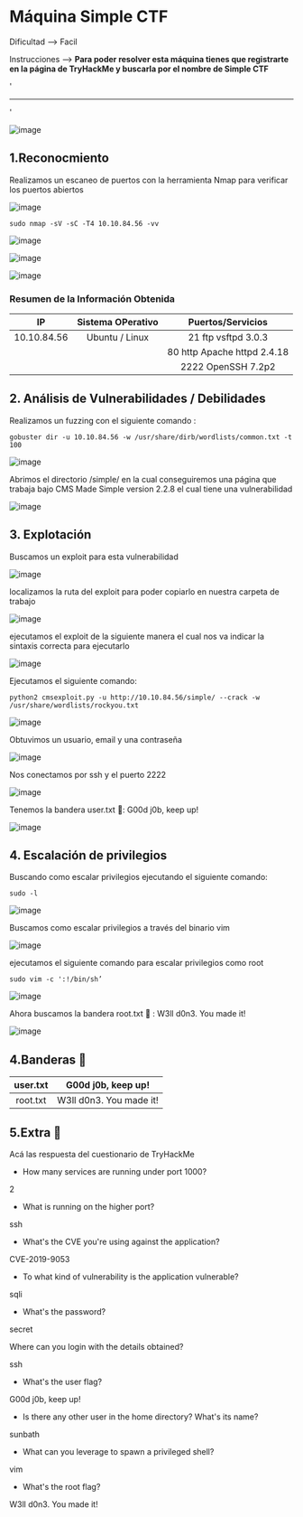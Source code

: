 # Máquina Simple CTF

Dificultad --> Facil

Instrucciones --> **Para poder resolver esta máquina tienes que registrarte en la página de TryHackMe y buscarla por el nombre de Simple CTF**

'

-------------------------------------------------------------------------------------------------------------------------------------------------------------------

'

![image](https://github.com/user-attachments/assets/d732fcad-cc76-4228-b81d-ec7b618526db)


## 1.Reconocmiento

Realizamos un escaneo de puertos con la herramienta Nmap para verificar los puertos abiertos


![image](https://github.com/user-attachments/assets/59607f6a-127b-4080-8e41-6ba158a6caa9)


    sudo nmap -sV -sC -T4 10.10.84.56 -vv

![image](https://github.com/user-attachments/assets/adddfe16-5bea-46fe-ab27-aecdf8ff6b08)


![image](https://github.com/user-attachments/assets/38256d6c-898c-49d1-ab52-e7d597653fd5)


![image](https://github.com/user-attachments/assets/1f45f5d0-2508-44fe-b21d-8e44c8907525)


### Resumen de la Información Obtenida

|IP           | Sistema OPerativo | Puertos/Servicios           | 
|:----------: |:-----------------:| :--------------------------:| 
| 10.10.84.56 | Ubuntu / Linux    | 21 ftp vsftpd 3.0.3         |
|             |                   | 80 http Apache httpd 2.4.18 |
|             |                   | 2222 OpenSSH 7.2p2          |


## 2. Análisis de Vulnerabilidades / Debilidades

Realizamos un fuzzing con el siguiente comando :

    gobuster dir -u 10.10.84.56 -w /usr/share/dirb/wordlists/common.txt -t 100 


![image](https://github.com/user-attachments/assets/e1d0b4af-a27b-43eb-82cb-c22e60be79af)

Abrimos el directorio /simple/ en la cual conseguiremos una página que trabaja bajo CMS Made Simple version 2.2.8 el cual tiene una vulnerabilidad

![image](https://github.com/user-attachments/assets/732ae31b-b42a-4988-99c1-35b257ec1571)


## 3. Explotación 

Buscamos un exploit para esta vulnerabilidad

![image](https://github.com/user-attachments/assets/b8329223-3f3d-4bf4-96a0-c0ae0c8f0542)


localizamos la ruta del exploit para poder copiarlo en nuestra carpeta de trabajo

![image](https://github.com/user-attachments/assets/81f358bb-863c-490c-b25e-b486a65ae19a)


ejecutamos el exploit de la siguiente manera el cual nos va indicar la sintaxis correcta para ejecutarlo


![image](https://github.com/user-attachments/assets/f545fefb-a350-4e08-a36b-46a2f2dcc88a)


Ejecutamos el siguiente comando:


    python2 cmsexploit.py -u http://10.10.84.56/simple/ --crack -w /usr/share/wordlists/rockyou.txt


![image](https://github.com/user-attachments/assets/a2012cc5-3f45-4d8c-86db-57bf459ae1c9)


Obtuvimos un usuario, email y una contraseña


![image](https://github.com/user-attachments/assets/d3f7ce2b-fb49-4d4a-80b3-fc53667176e8)


Nos conectamos por ssh y el puerto 2222


![image](https://github.com/user-attachments/assets/a33f8195-e81c-4cb9-9b07-b3cf0e75e655)


Tenemos la bandera user.txt 🚩: G00d j0b, keep up!

![image](https://github.com/user-attachments/assets/38f3a61d-a4a9-4915-8871-c7780de896a8)


## 4. Escalación de privilegios

Buscando como escalar privilegios ejecutando el siguiente comando:

    sudo -l

![image](https://github.com/user-attachments/assets/6aba3933-4bd6-45e2-83ad-2abd9727ee21)


Buscamos como escalar privilegios a través del binario vim 


![image](https://github.com/user-attachments/assets/36ef67ad-022d-4f23-ad23-f5c52d07e7a2)


ejecutamos el siguiente comando para escalar privilegios como root

    sudo vim -c ':!/bin/sh’


![image](https://github.com/user-attachments/assets/ab1b7914-db11-41ad-a340-a98a6718f0d9)


Ahora buscamos la bandera root.txt 🚩 : W3ll d0n3. You made it!


![image](https://github.com/user-attachments/assets/76308b36-6a77-45b9-9644-310a7da9df08)



## 4.Banderas 🏁

|user.txt | G00d j0b, keep up!      |
|:-------:|:-----------------------:|
|root.txt | W3ll d0n3. You made it! |



## 5.Extra 🚨

Acá las respuesta del cuestionario de TryHackMe 

- How many services are running under port 1000?

2

- What is running on the higher port?

ssh

- What's the CVE you're using against the application?

CVE-2019-9053

- To what kind of vulnerability is the application vulnerable?

sqli

- What's the password?

secret

Where can you login with the details obtained?

ssh

- What's the user flag?

G00d j0b, keep up!

- Is there any other user in the home directory? What's its name?

sunbath

- What can you leverage to spawn a privileged shell?

vim

- What's the root flag?

W3ll d0n3. You made it!






































































































